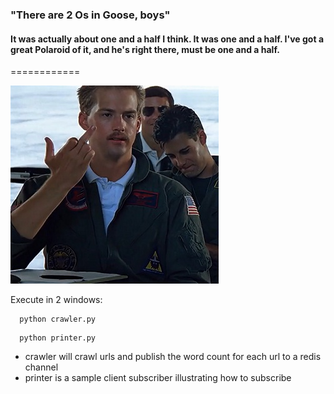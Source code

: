 ### "There are 2 Os in Goose, boys"
#### It was actually about one and a half I think. It was one and a half. I've got a great Polaroid of it, and he's right there, must be one and a half. 
============

<img src="img/goose-finger.png">

Execute in 2 windows:

``` shell
  python crawler.py
```

``` shell
  python printer.py
```

* crawler will crawl urls and publish the word count for each url to a redis channel
* printer is a sample client subscriber illustrating how to subscribe
